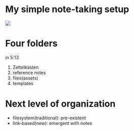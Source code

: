 # My simple note-taking setup
![](https://youtu.be/E6ySG7xYgjY?si=T-XCzfrg6nfzaRc7)

# Four folders
in 5:13
1. Zettelkasten
2. reference notes
3. files(assets)
4. templates

# Next level of organization
- filesystem(traditional): pre-existent
- link-based(new): emergent with notes